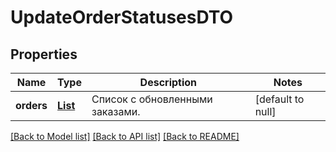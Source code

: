 # UpdateOrderStatusesDTO
## Properties

| Name | Type | Description | Notes |
|------------ | ------------- | ------------- | -------------|
| **orders** | [**List**](UpdateOrderStatusDTO.md) | Список с обновленными заказами. | [default to null] |

[[Back to Model list]](../README.md#documentation-for-models) [[Back to API list]](../README.md#documentation-for-api-endpoints) [[Back to README]](../README.md)

